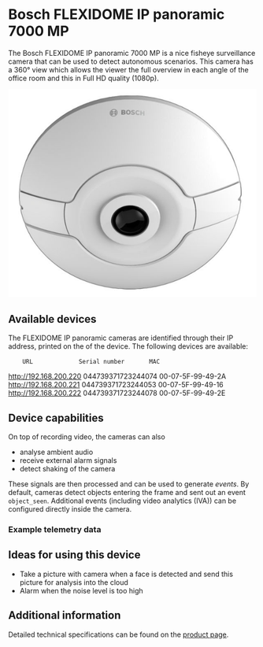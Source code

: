 # Bosch FLEXIDOME IP panoramic 7000 MP

The Bosch FLEXIDOME IP panoramic 7000 MP is a nice fisheye surveillance camera that can be used to detect autonomous scenarios. This camera has a 360° view which allows the viewer the full overview in each angle of the office room and this in Full HD quality (1080p).

![Bosch FLEXIDOME IP panoramic 7000 MP](images/FLEXIDOME_IP_panoramic_7000_MP.jpg "Bosch FLEXIDOME IP panoramic 7000 MP")

## Available devices

The FLEXIDOME IP panoramic cameras are identified through their IP address, printed on the of the device. The following devices are available:

		URL				Serial number		MAC

http://192.168.200.220 044739371723244074 00-07-5F-99-49-2A
http://192.168.200.221 044739371723244053 00-07-5F-99-49-16
http://192.168.200.222 044739371723244078 00-07-5F-99-49-2E

## Device capabilities

On top of recording video, the cameras can also
- analyse ambient audio
- receive external alarm signals
- detect shaking of the camera

These signals are then processed and can be used to generate _events_. By default, cameras detect objects
entering the frame and sent out an event `object_seen`. Additional events (including video analytics (IVA))
can be configured directly inside the camera.

### Example telemetry data


## Ideas for using this device

- Take a picture with camera when a face is detected and send this picture for analysis into the cloud
- Alarm when the noise level is too high

## Additional information

Detailed technical specifications can be found on the [product page](https://us.boschsecurity.com/en/products/videosystems/ipcameras/panoramiccameras_1/flexidomeippanoramic7000m/flexidomeippanoramic7000m_18936).
